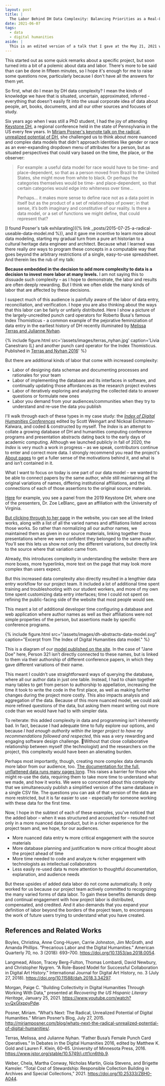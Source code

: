 ```yaml
---
layout: post
title: |
  The Labor Behind DH Data Complexity: Balancing Priorities as a Real-Life Researcher
date: 2021-06-07
tags:
  - data
  - digital humanities
aside: |
  This is an edited version of a talk that I gave at the May 21, 2021 workshop ["Making Research Data Public: Workshopping Data Management for Digital Humanities,"](https://biblio.uottawa.ca/en/news/making-research-data-public-workshopping-data-curation-digital-humanities-projects)_ hosted by the University of Ottawa Library. [The complete slides are available here.](https://doi.org/10.1184/R1/14740440)
---
```


This started out as some quick remarks about a specific project, but soon turned into a bit of a polemic about data and labor. There's more to be said than can be done in fifteen minutes, so I hope it's enough for me to raise some questions now, particularly because I don't have all the answers for them yet.

So first, what do I mean by DH data complexity? I mean the kinds of knowledge we have that is situated, uncertain, approximated, inferred - everything that doesn't easily fit into the usual corporate idea of data about people, art, books, documents, and all our other sources and focuses of study.

Six years ago when I was still a PhD student, I had the joy of attending [Keystone DH](https://keystonedh.network/2015/), a regional conference held in the state of Pennsylvania in the US every few years. In [Miriam Posner's keynote talk on the radical, unrealized potential of DH](http://miriamposner.com/blog/whats-next-the-radical-unrealized-potential-of-digital-humanities/), she challenged us to think about more nuanced and complex data models that didn't approach identities like gender or race as an ever-expanding dropdown menu of attributes for a person, but as situated perspectives that could vary based on the time, the place, or the observer:

>For example: a useful data model for race would have to be time- and place-dependent, so that as a person moved from Brazil to the United States, she might move from white to black. Or perhaps the categories themselves would be time- and place-dependent, so that certain categories would edge into whiteness over time...
>
>Perhaps... it makes more sense to define race not as a data point in itself but as the product of a set of relationships of power; in that sense, it’s both imaginary and constitutive of our reality. Is there a data model, or a set of functions we might define, that could represent that?

[I found Posner's talk exhilarating]({% link _posts/2015-07-25-a-radical-useable-data-model.md %}), and it gave me incentive to learn more about data modeling, starting my gradual turn from a pure art historian to a cultural heritage data engineer and architect. Because what I learned was there really *are* ways to program these concepts in a computable way that goes beyond the arbitrary restrictions of a single, easy-to-use spreadsheet. And therein lies the rub of my talk:

**Because embedded in the decision to add more complexity to data is a decision to invest more labor at many levels.** I am not saying this to dissuade such complexity – as I hope to demonstrate, the labor and results are often deeply rewarding. But I think we often elide the many kinds of labor that are affected by these decisions.

I suspect much of this audience is painfully aware of the labor of data entry, reconciliation, and verification. I hope you are also thinking about the ways that this labor can be fairly or unfairly distributed. Here I show a picture of the largely-uncredited punch card operators for Roberto Busa's famous Index Thomisticus - a common example of the pejorative feminiziation of data entry in the earliest history of DH recently illuminated by [Melissa Terras and Julianne Nyhan](https://www.jstor.org/stable/10.5749/j.ctt1cn6thb.9).

{% include figure.html src='/assets/images/terras_nyhan.jpg' caption='Livia Canestraro (L) and another punch card operator for the Index Thomisticus. Published in [Terras and Nyhan 2016](https://www.jstor.org/stable/10.5749/j.ctt1cn6thb.9)' %}

But there are additional kinds of labor that come with increased complexity:

- Labor of designing data schemae and documenting processes and rationales for your team
- Labor of implementing the database and its interfaces in software, and continually updating those affordances as the research project evolves
- Labor of iteratively exploring and analyzing the collected data to answer questions or formulate new ones
- Labor you demand from your audiences/communities when they try to understand and re-use the data you publish

I'll walk through each of these types in my case study: the [*Index of Digital Humanities Conferences*](https://dh-abstracts.library.cmu.edu/) edited by Scott Weingart and Nickoal Eichmann-Kalwara, and coded & constructed by myself. The *Index* is an attempt to collate a growing database of DH and humanities computing conference programs and presentation abstracts dating back to the early days of academic computing. Although we launched publicly in fall of 2020, the *Index* is very much a work in progress – as we speak, contributors continue to enter and correct more data. I strongly recommend you read the project's [About pages](https://dh-abstracts.library.cmu.edu/pages/about/) to get a fuller sense of the motivations behind it, and what is and isn’t contained in it.

What I want to focus on today is one part of our data model – we wanted to be able to connect papers by the same author, while still maintaining all the original variations of names, differing institutional affiliations, and the connections of each of those assertions to the original source materials.

[Here](https://dh-abstracts.library.cmu.edu/works/8993) for example, you see a panel from the 2019 Keystone DH, where one of the presenters, Dr. Zoe LeBlanc, gave an affiliation with the University of Virginia.

[But clicking through to her page](https://dh-abstracts.library.cmu.edu/authors/4130) in the website, you can see all the linked works, along with a list of all the varied names and affiliations listed across those works.
So rather than normalizing all our author names, we maintained them as given in our source materials, linking together those presentations where we were confident they belonged to the same author. You’ll see this lets us show not only the different variations, but directly link to the source where that variation came from.

Already, this introduces complexity in understanding the website: there are more boxes, more hyperlinks, more text on the page that may look more complex than users expect.

But this increased data complexity also directly resulted in a lengthier data entry workflow for our project team. It included a lot of additional time spent training and troubleshooting with our student workers, and more of my own time spent customizing data entry interfaces; time I could not spent on refining the public-facing side of the website that most people would see.

This meant a lot of additional developer time configuring a database and web application where author names as well as their affiliations were not simple properties of the person, but assertions made by specific conference programs.

{% include figure.html src="/assets/images/dh-abstracts-data-model.svg" caption="Excerpt from The Index of Digital Humanities data model." %}

This is a diagram of our [model published on the site](https://dh-abstracts.library.cmu.edu/pages/colophon/). In the case of "Jane Doe" here, Person 321 isn’t directly connected to these names, but is linked to them via their authorship of different conference papers, in which they gave different variations of their name.

This meant I couldn’t use straightforward ways of querying the database, where all our author data in just one table.
Instead, I had to chain together many tables to get from person to authorship to appellation, increasing the time it took to write the code in the first place, as well as making further changes during the project more costly. This also impacts analysis and aggregation of the data. Because of this more nuanced model, we could ask more refined questions of the data, but asking them meant writing out more code than we would have had to with simpler data.

To reiterate: this added complexity in data and programming isn't inherently bad. In fact, because I had adequate time to fully explore our options, and because *I had enough authority within the larger project to have my recommendations followed and respected*, this was a very rewarding and engaging software design challenge. Without that close collaborative relationship between myself (the technologist) and the researchers on the project, this complexity would have been an alienating burden.

Perhaps most importantly, though, creating more complex data demands more labor from our audience, too. [The documentation for the full, unflattened data runs many pages long](https://dh-abstracts.library.cmu.edu/downloads). This raises a barrier for those who might re-use the data, requiring them to take more time to understand what we made, and how it works. We were so concerned about this complexity that we simultaneously publish a simplified version of the same database in a single CSV file. The questions you can ask of that version of the data are more restricted, but it is far easier to use - especially for someone working with these data for the first time.

Now, I hope in the subtext of each of these examples, you've noticed that the added labor – when it was structured and accounted for – resulted not only in a more nuanced data product, but in a richer experience for the project team and, we hope, for our audiences.

- More nuanced data entry ⇆ more critical engagement with the source materials
- More database planning and justification ⇆ more critical thought about the project ahead of time
- More time needed to code and analyze ⇆ richer engagement with technologists as intellectual collaborators
- Less easily re-used data ⇆ more attention to thoughtful documentation, explanation, and audience needs

But these upsides of added data labor do not come automatically. It only worked for us because our project team actively committed to recognizing the many varied forms of data labor. To gain these benefits demands deep and continual engagement with how project labor is distributed, compensated, and credited. And it also demands that you expand your definition of labor beyond the borders of the project team, to encompass the work of future users trying to understand what you have created.

## References and Related Works

Boyles, Christina, Anne Cong-Huyen, Carrie Johnston, Jim McGrath, and Amanda Phillips. “Precarious Labor and the Digital Humanities.” American Quarterly 70, no. 3 (2018): 693–700. <https://doi.org/10.1353/aq.2018.0054>.

Langmead, Alison, Tracey Berg-Fulton, Thomas Lombardi, David Newbury, and Christopher Nygren. “A Role-Based Model for Successful Collaboration in Digital Art History.” International Journal for Digital Art History, no. 3 (July 27, 2018). <https://doi.org/10.11588/dah.2018.3.34297>.

Morgan, Paige C. "Building Collectivity in Digital Humanities Through Working With Data," presented at *Recovering the US Hispanic Literary Heritage*, January 25, 2021. <https://www.youtube.com/watch?v=QxGIxppyPdw>.

Posner, Miriam. “What’s Next: The Radical, Unrealized Potential of Digital Humanities.” Miriam Posner’s Blog, July 27, 2015. <http://miriamposner.com/blog/whats-next-the-radical-unrealized-potential-of-digital-humanities/>.

Terras, Melissa, and Julianne Nyhan. “Father Busa’s Female Punch Card Operatives.” In Debates in the Digital Humanities 2016, edited by Matthew K. Gold and Lauren F. Klein, 60–65. University of Minnesota Press, 2016. <https://www.jstor.org/stable/10.5749/j.ctt1cn6thb.9>.

Weber, Chela, Martha Conway, Nicholas Martin, Gioia Stevens, and Brigette Kamsler. “Total Cost of Stewardship: Responsible Collection Building in Archives and Special Collections,” 2021. <https://doi.org/10.25333/ZBH0-A044>.
